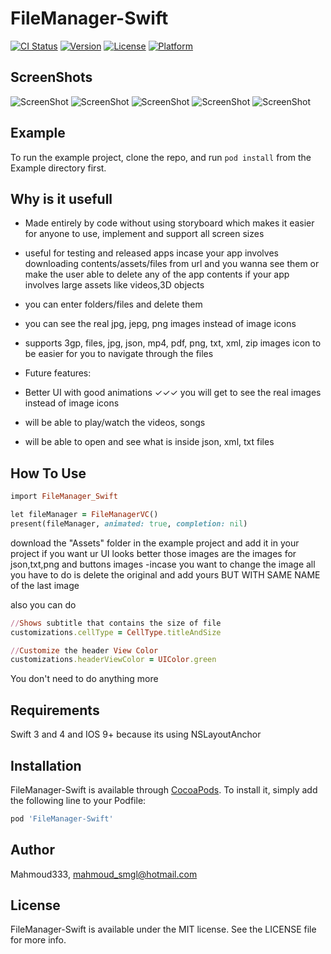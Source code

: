 # FileManager-Swift

[![CI Status](http://img.shields.io/travis/Mahmoud333/FileManager-Swift.svg?style=flat)](https://travis-ci.org/Mahmoud333/FileManager-Swift)
[![Version](https://img.shields.io/cocoapods/v/FileManager-Swift.svg?style=flat)](http://cocoapods.org/pods/FileManager-Swift)
[![License](https://img.shields.io/cocoapods/l/FileManager-Swift.svg?style=flat)](http://cocoapods.org/pods/FileManager-Swift)
[![Platform](https://img.shields.io/cocoapods/p/FileManager-Swift.svg?style=flat)](http://cocoapods.org/pods/FileManager-Swift)

## ScreenShots
![ScreenShot](https://github.com/Mahmoud333/FileManager-Swift/blob/master/screen1.PNG)
![ScreenShot](https://github.com/Mahmoud333/FileManager-Swift/blob/master/screen2.PNG)
![ScreenShot](https://github.com/Mahmoud333/FileManager-Swift/blob/master/screen3.PNG)
![ScreenShot](https://github.com/Mahmoud333/FileManager-Swift/blob/master/screen4.PNG)
![ScreenShot](https://github.com/Mahmoud333/FileManager-Swift/blob/master/screen5.PNG)

## Example

To run the example project, clone the repo, and run `pod install` from the Example directory first.

## Why is it usefull
- Made entirely by code without using storyboard which makes it easier for anyone to use, implement and support all screen sizes

- useful for testing and released apps incase your app involves downloading contents/assets/files from url and you wanna see them or make the user able to delete any of the app contents if your app involves large assets like videos,3D objects

- you can enter folders/files and delete them

- you can see the real jpg, jepg, png images instead of image icons

- supports 3gp, files, jpg, json, mp4, pdf, png, txt, xml, zip images icon to be easier for you to navigate through the files

- Future features:

- Better UI with good animations
✓✓✓ you will get to see the real images instead of image icons 
- will be able to play/watch the videos, songs
- will be able to open and see what is inside json, xml, txt files


## How To Use 

```ruby
import FileManager_Swift

let fileManager = FileManagerVC()
present(fileManager, animated: true, completion: nil)
```
download the "Assets" folder in the example project and add it in your project if you want ur UI looks better those images are the images for json,txt,png and buttons images
-incase you want to change the image all you have to do is delete the original and add yours BUT WITH SAME NAME of the last image

also you can do

```ruby
//Shows subtitle that contains the size of file
customizations.cellType = CellType.titleAndSize

//Customize the header View Color
customizations.headerViewColor = UIColor.green
```

You don't need to do anything more

## Requirements
Swift 3 and 4 and IOS 9+ because its using NSLayoutAnchor

## Installation

FileManager-Swift is available through [CocoaPods](http://cocoapods.org). To install
it, simply add the following line to your Podfile:

```ruby
pod 'FileManager-Swift'
```


## Author

Mahmoud333, mahmoud_smgl@hotmail.com

## License

FileManager-Swift is available under the MIT license. See the LICENSE file for more info.
